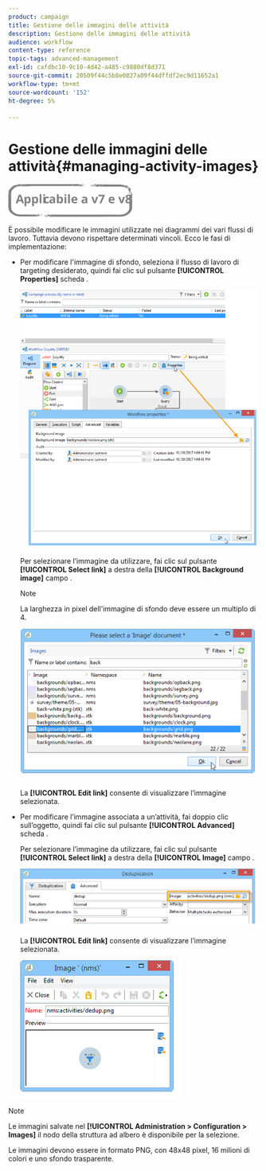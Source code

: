 ```yaml
---
product: campaign
title: Gestione delle immagini delle attività
description: Gestione delle immagini delle attività
audience: workflow
content-type: reference
topic-tags: advanced-management
exl-id: cafdbc10-9c10-4d42-a485-c9880df8d371
source-git-commit: 20509f44c5b8e0827a09f44dffdf2ec9d11652a1
workflow-type: tm+mt
source-wordcount: '152'
ht-degree: 5%

---
```


# Gestione delle immagini delle attività{#managing-activity-images}

![](../../assets/common.svg)

È possibile modificare le immagini utilizzate nei diagrammi dei vari flussi di lavoro. Tuttavia devono rispettare determinati vincoli. Ecco le fasi di implementazione:

* Per modificare l&#39;immagine di sfondo, seleziona il flusso di lavoro di targeting desiderato, quindi fai clic sul pulsante **[!UICONTROL Properties]** scheda .

   ![](assets/s_user_segmentation_properties_tab.png)

   Per selezionare l’immagine da utilizzare, fai clic sul pulsante **[!UICONTROL Select link]** a destra della **[!UICONTROL Background image]** campo .

   >[!NOTE]
   >
   >La larghezza in pixel dell&#39;immagine di sfondo deve essere un multiplo di 4.

   ![](assets/s_user_segmentation_background_select.png)

   La **[!UICONTROL Edit link]** consente di visualizzare l’immagine selezionata.

* Per modificare l’immagine associata a un’attività, fai doppio clic sull’oggetto, quindi fai clic sul pulsante **[!UICONTROL Advanced]** scheda .

   Per selezionare l’immagine da utilizzare, fai clic sul pulsante **[!UICONTROL Select link]** a destra della **[!UICONTROL Image]** campo .

   ![](assets/s_user_segmentation_activity_image.png)

   La **[!UICONTROL Edit link]** consente di visualizzare l’immagine selezionata.

   ![](assets/s_user_segmentation_activity_image_select.png)

>[!NOTE]
>
>Le immagini salvate nel **[!UICONTROL Administration > Configuration > Images]** il nodo della struttura ad albero è disponibile per la selezione.
>  
>Le immagini devono essere in formato PNG, con 48x48 pixel, 16 milioni di colori e uno sfondo trasparente.
